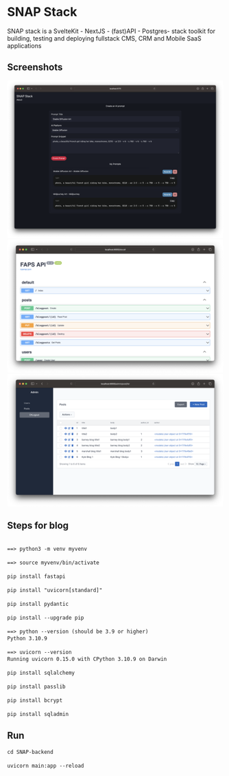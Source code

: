# SNAP Stack

SNAP stack is a SvelteKit - NextJS - (fast)API - Postgres- stack toolkit for building, testing and deploying fullstack CMS, CRM and Mobile SaaS applications

## Screenshots

<img src="https://raw.githubusercontent.com/arunabhdas/FAPS-stack/main/screenshots/screenshot_2_3.png" width="720"/>

<img src="https://raw.githubusercontent.com/arunabhdas/FAPS-stack/main/screenshots/screenshot_1.png" width="720"/>

<img src="https://raw.githubusercontent.com/arunabhdas/FAPS-stack/main/screenshots/screenshot_2.png" width="720"/>

## Steps for blog

```

==> python3 -m venv myvenv

==> source myvenv/bin/activate

pip install fastapi

pip install "uvicorn[standard]"

pip install pydantic

pip install --upgrade pip

==> python --version (should be 3.9 or higher)
Python 3.10.9

==> uvicorn --version
Running uvicorn 0.15.0 with CPython 3.10.9 on Darwin

pip install sqlalchemy

pip install passlib

pip install bcrypt

pip install sqladmin

```


## Run

```
cd SNAP-backend

uvicorn main:app --reload

```

